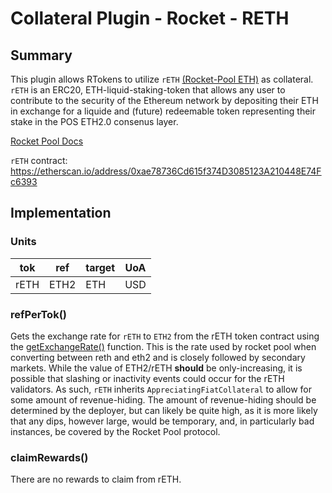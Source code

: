 # Collateral Plugin - Rocket - RETH

## Summary

This plugin allows RTokens to utilize `rETH` [(Rocket-Pool ETH)](https://github.com/rocket-pool/rocketpool/blob/master/contracts/contract/token/RocketTokenRETH.sol)
as collateral. `rETH` is an ERC20, ETH-liquid-staking-token that allows any user to contribute to the security of the
Ethereum network by depositing their ETH in exchange for a liquide and (future) redeemable token representing their
stake in the POS ETH2.0 consenus layer.

[Rocket Pool Docs](https://docs.rocketpool.net/overview/)

`rETH` contract: <https://etherscan.io/address/0xae78736Cd615f374D3085123A210448E74Fc6393>

## Implementation

### Units

| tok  | ref  | target | UoA |
| ---- | ---- | ------ | --- |
| rETH | ETH2 | ETH    | USD |

### refPerTok()

Gets the exchange rate for `rETH` to `ETH2` from the rETH token contract using the [getExchangeRate()](https://github.com/rocket-pool/rocketpool/blob/master/contracts/contract/token/RocketTokenRETH.sol#L66)
function. This is the rate used by rocket pool when converting between reth and eth2 and is closely followed by secondary markets.
While the value of ETH2/rETH **should** be only-increasing, it is possible that slashing or inactivity events could occur for the rETH
validators. As such, `rETH` inherits `AppreciatingFiatCollateral` to allow for some amount of revenue-hiding. The amount of
revenue-hiding should be determined by the deployer, but can likely be quite high, as it is more likely that any dips, however large,
would be temporary, and, in particularly bad instances, be covered by the Rocket Pool protocol.

### claimRewards()

There are no rewards to claim from rETH.
